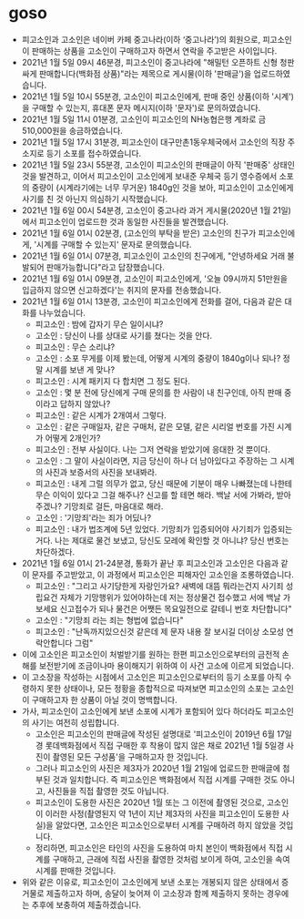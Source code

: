 # goso

- 피고소인과 고소인은 네이버 카페 중고나라(이하 ‘중고나라’)의 회원으로, 피고소인이 판매하는 상품을 고소인이 구매하고자 하면서 연락을 주고받은 사이입니다.
- 2021년 1월 5일 09시 46분경, 피고소인이 중고나라에 "해밀턴 오픈하트 신형 청판 싸게 판매합니다(백화점 상품)"라는 제목으로 게시물(이하 '판매글')을 업로드하였습니다.
- 2021년 1월 5일 10시 55분경, 고소인이 피고소인에게, 판매 중인 상품(이하 '시계')을 구매할 수 있는지, 휴대폰 문자 메시지(이하 '문자')로 문의하였습니다.
- 2021년 1월 5일 11시 01분경, 고소인이 피고소인의 NH농협은행 계좌로 금 510,000원을 송금하였습니다.
- 2021년 1월 5일 17시 31분경, 피고소인이 대구만촌1동우체국에서 고소인의 직장 주소지로 등기 소포를 접수하였습니다.
- 2021년 1월 5일 23시 55분경, 고소인이 피고소인의 판매글이 아직 '판매중' 상태인 것을 발견하고, 이어서 피고소인이 고소인에게 보내준 우체국 등기 영수증에서 소포의 중량이 (시계라기에는 너무 무거운) 1840g인 것을 보아, 피고소인이 고소인에게 사기를 친 것 아닌지 의심하기 시작했습니다.
- 2021년 1월 6일 00시 54분경, 고소인이 중고나라 과거 게시물(2020년 1월 21일)에서 피고소인이 업로드한 것과 동일한 사진들을 발견했습니다.
- 2021년 1월 6일 01시 02분경, (고소인의 부탁을 받은) 고소인의 친구가 피고소인에게, '시계를 구매할 수 있는지' 문자로 문의했습니다.
- 2021년 1월 6일 01시 07분경, 피고소인이 고소인의 친구에게, "안녕하세요 거래 불발되어 판매가능합니다"라고 답장했습니다.
- 2021년 1월 6일 01시 09분경, 고소인이 피고소인에게, '오늘 09시까지 51만원을 입금하지 않으면 신고하겠다'는 취지의 문자를 전송했습니다.
- 2021년 1월 6일 01시 13분경, 고소인이 피고소인에게 전화를 걸어, 다음과 같은 대화를 나누었습니다.
  - 피고소인 : 밤에 갑자기 무슨 일이시냐?
  - 고소인 : 당신이 나를 상대로 사기를 쳤다는 것을 안다. 
  - 피고소인 : 무슨 소리냐?
  - 고소인 : 소포 무게를 이제 봤는데, 어떻게 시계의 중량이 1840g이나 되나? 정말 시계를 보낸 게 맞나?
  - 피고소인 : 시계 패키지 다 합치면 그 정도 된다.
  - 고소인 : 몇 분 전에 당신에게 구매 문의를 한 사람이 내 친구인데, 아직 판매 중이라고 답하지 않았나?
  - 피고소인 : 같은 시계가 2개여서 그렇다.
  - 고소인 : 같은 구매일자, 같은 구매처, 같은 모델, 같은 시리얼 번호를 가진 시계가 어떻게 2개인가?
  - 피고소인 : 전부 사실이다. 나는 그저 연락을 받았기에 응대한 것 뿐이다.
  - 고소인 : 그 말이 사실이라면, 지금 당신이 하나 더 남아있다고 주장하는 그 시계의 사진과 보증서의 사진을 보내봐라.
  - 피고소인 : 내게 그럴 의무가 없고, 당신 때문에 기분이 매우 나빠졌는데 나한테 무슨 이익이 있다고 그걸 해주나? 신고를 할 테면 해라. 백날 서에 가봐라, 받아주겠나? 기망죄로 걸든, 마음대로 해라.
  - 고소인 : '기망죄'라는 죄가 어딨나?
  - 피고소인 : 내가 법조계에 5년 있었다. 기망죄가 입증되어야 사기죄가 입증되는 거다. 나는 제대로 물건 보냈고, 당신도 모레에 확인할 것 아니냐? 당신 번호는 차단하겠다.
- 2021년 1월 6일 01시 21-24분경, 통화가 끝난 후 피고소인과 고소인은 다음과 같이 문자를 주고받았고, 이 과정에서 피고소인은 피해자인 고소인을 조롱하였습니다.
  - 피고소인 : "그리고 사기당한게 자랑인가요? 새벽에 대뜸 뭐라는건지 사기죄 성립요건 자체가 기망행위가 있어야하는데 저는 정상물건 접수했고 서에 백날 가보세요 신고접수가 되나 물건은 어쨋든 목요일전으로 갈테니 번호 차단합니다"
  - 고소인 : "기망죄 라는 죄는 형법에 없습니다"
  - 피고소인 : "난독까지있으신것 같은데 제 문자 내용 잘 보시길 더이상 소모성 연락안합니다 그럼"
- 이에 고소인은 피고소인이 처벌받기를 원하는 한편 피고소인으로부터의 금전적 손해를 보전받기에 조금이나마 용이해지기 위하여 이 사건 고소에 이르게 되었습니다.
- 이 고소장을 작성하는 시점에서 고소인은 피고소인으로부터의 등기 소포를 아직 수령하지 못한 상태이나, 모든 정황을 종합적으로 따져보면 피고소인의 소포는 고소인이 구매하고자 한 상품이 아닐 것이 명백합니다.
- 가사, 피고소인이 고소인에게 보낸 소포에 시계가 포함되어 있다 하더라도 피고소인의 사기는 여전히 성립합니다.
  - 고소인은 피고소인의 판매글에 작성된 설명대로 '피고소인이 2019년 6월 17일경 롯데백화점에서 직접 구매한 후 착용이 많지 않은 채로 2021년 1월 5일경 사진이 촬영된 모든 구성품'을 구매하고자 한 것입니다.
  - 그러나 피고소인의 사진은 제3자가 2020년 1월 21일에 업로드한 판매글에 첨부된 것과 일치합니다. 즉 피고소인은 백화점에서 직접 시계를 구매한 것도 아니고, 사진들을 직접 촬영한 것도 아닙니다.
  - 피고소인이 도용한 사진은 2020년 1월 또는 그 이전에 촬영된 것으로, 고소인이 이러한 사정(촬영된지 약 1년이 지난 제3자의 사진을 피고소인이 도용한 사실)을 알았다면, 고소인은 피고소인으로부터 시계를 구매하려 하지 않았을 것입니다.
  - 정리하면, 피고소인은 타인의 사진을 도용하여 마치 본인이 백화점에서 직접 시계를 구매하고, 근래에 직접 사진을 촬영한 것처럼 보이게 하여, 고소인을 속여 시계를 판매한 것입니다.
- 위와 같은 이유로, 피고소인이 고소인에게 보낸 소포는 개봉되지 않은 상태에서 증거물로 제출하고자 하며, 송달이 늦어져 이 고소장과 함께 제출하지 못하는 경우에는 추후에 보충하여 제출하겠습니다.
